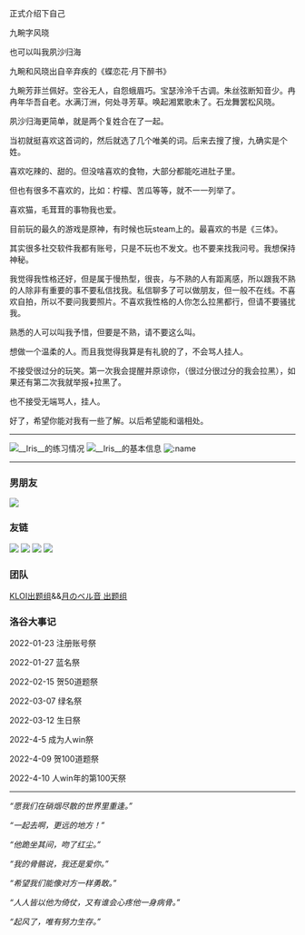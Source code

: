 正式介绍下自己


九畹字风晓

也可以叫我夙沙归海

九畹和风晓出自辛弃疾的《蝶恋花·月下醉书》


九畹芳菲兰佩好。空谷无人，自怨蛾眉巧。宝瑟泠泠千古调。朱丝弦断知音少。冉冉年华吾自老。水满汀洲，何处寻芳草。唤起湘累歌未了。石龙舞罢松风晓。


夙沙归海更简单，就是两个复姓合在了一起。


当初就挺喜欢这首词的，然后就选了几个唯美的词。后来去搜了搜，九确实是个姓。


喜欢吃辣的、甜的。但没啥喜欢的食物，大部分都能吃进肚子里。


但也有很多不喜欢的，比如：柠檬、苦瓜等等，就不一一列举了。


喜欢猫，毛茸茸的事物我也爱。


目前玩的最久的游戏是原神，有时候也玩steam上的。最喜欢的书是《三体》。


其实很多社交软件我都有账号，只是不玩也不发文。也不要来找我问号。我想保持神秘。


我觉得我性格还好，但是属于慢热型，很丧，与不熟的人有距离感，所以跟我不熟的人除非有重要的事不要私信找我。私信聊多了可以做朋友，但一般不在线。不喜欢自拍，所以不要问我要照片。不喜欢我性格的人你怎么拉黑都行，但请不要骚扰我。


熟悉的人可以叫我予惜，但要是不熟，请不要这么叫。


想做一个温柔的人。而且我觉得我算是有礼貌的了，不会骂人挂人。


不接受很过分的玩笑。第一次我会提醒并原谅你，（很过分很过分的我会拉黑），如果还有第二次我就举报+拉黑了。


也不接受无端骂人，挂人。


好了，希望你能对我有一些了解。以后希望能和谐相处。





------------


![__Iris__的练习情况](https://statcard.vercel.app/api?id=672035&dark_mode=true)
![__Iris__的基本信息](https://luogu-card.vercel.app/about?id=672035&dark_mode=true&disable_cache=true)
![:name](https://count.getloli.com/get/@:__Iris__?theme=rule34)

________________________

### 男朋友
[![](https://cdn.luogu.com.cn/upload/usericon/707388.png)](https://www.luogu.com.cn/user/707388)
### 友链
[![](https://cdn.luogu.com.cn/upload/usericon/358902.png)](https://www.luogu.com.cn/user/358902)
[![](https://cdn.luogu.com.cn/upload/usericon/399116.png)](https://www.luogu.com.cn/user/399116)
[![](https://cdn.luogu.com.cn/upload/usericon/672980.png)](https://www.luogu.com.cn/user/672980)
[![](https://cdn.luogu.com.cn/upload/usericon/220319.png)](https://www.luogu.com.cn/user/220319)

### 团队
[KLOI出题组](https://www.luogu.com.cn/team/41677)&&[月のベル音 出题组](https://www.luogu.com.cn/team/40301)


### 洛谷大事记
2022-01-23 注册账号祭

2022-01-27 蓝名祭

2022-02-15 贺50道题祭

2022-03-07 绿名祭

2022-03-12 生日祭

2022-4-5 成为人win祭

2022-4-09 贺100道题祭

2022-4-10 人win年的第100天祭

------------
  _“愿我们在硝烟尽散的世界里重逢。”_

 _“一起去啊，更远的地方！”_ 

_“他跪坐其间，吻了红尘。”_

_“我的骨骼说，我还是爱你。”_

_“希望我们能像对方一样勇敢。”_

_“人人皆以他为倚仗，又有谁会心疼他一身病骨。”_

_“起风了，唯有努力生存。”_ 
